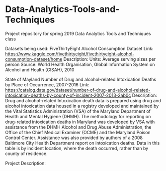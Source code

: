 # Data-Analytics-Tools-and-Techniques
Project repository for spring 2019 Data Analytics Tools and Techniques class

Datasets being used:
  FiveThirtyEight Alcohol Consumption Dataset
    Link: https://www.kaggle.com/fivethirtyeight/fivethirtyeight-alcohol-consumption-dataset/home
    Description: Units: Average serving sizes per person Source: World Health Organisation, Global Information System on Alcohol and                        Health (GISAH), 2010
  
  State of Mayland Number of Drug and alcohol-related Intoxication Deaths by Place of Occurrence, 2007-2016
    Link: https://catalog.data.gov/dataset/number-of-drug-and-alcohol-related-intoxication-deaths-by-county-of-incident-2007-2013-2ab0c
    Description:    Drug and alcohol-related Intoxication death data is prepared using drug and alcohol intoxication data housed in a                         registry developed and maintained by the Vital Statistics Administration (VSA) of the Maryland                                             Department of Health and Mental Hygiene (DHMH). The methodology for reporting on drug-related intoxication deaths in                       Maryland was developed by VSA with assistance from the DHMH Alcohol and Drug Abuse Administration, the Office of the                       Chief Medical Examiner (OCME) and the Maryland Poison Control Center. Assistance was also provided by authors of a                         2008 Baltimore City Health Department report on intoxication deaths. Data in this table is by incident location, where                     the death occurred, rather than by county of residence.

Project Description:

